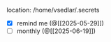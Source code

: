 
location: /home/vsedlar/.secrets 

- [x] remind me (@[[2025-05-29]])
- [ ] monthly (@[[2025-06-19]])
